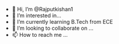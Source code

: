 - 👋 Hi, I’m @Rajputkishan1
- 👀 I’m interested in... 
- 🌱 I’m currently learning B.Tech from ECE
- 💞️ I’m looking to collaborate on ...
- 📫 How to reach me ...

<!---
Rajputkishan1/Rajputkishan1 is a ✨ special ✨ repository because its `README.md` (this file) appears on your GitHub profile.
You can click the Preview link to take a look at your changes.
--->

